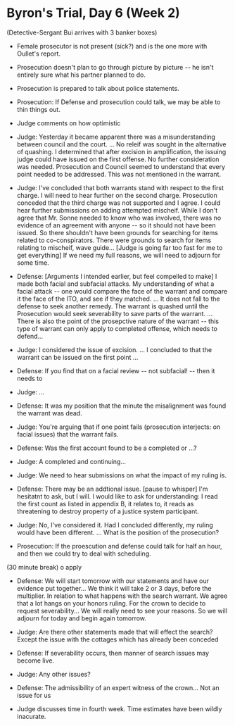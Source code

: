 
Byron's Trial, Day 6 (Week 2)
=============================

(Detective-Sergant Bui arrives with 3 banker boxes)

* Female prosecutor is not present (sick?) and is the one more with Oullet's report.
* Prosecution doesn't plan to go through picture by picture -- he isn't entirely sure what his partner planned to do.
* Prosecution is prepared to talk about police statements.
* Prosecution: If Defense and prosecution could talk, we may be able to thin things out.
* Judge comments on how optimistic 

* Judge: Yesterday it became apparent there was a misunderstanding between council and the court. ... No releif was sought in the alternative of quashing. I determined that after excision in amplification, the issuing judge could have issued on the first offense. No further consideration was needed. Prosecution and Council seemed to understand that every point needed to be addressed. This was not mentioned in the warrant. 

* Judge: I've concluded that both warrants stand with respect to the first charge. I will need to hear further on the second charge. Prosecution conceded that the third charge was not supported and I agree. I could hear further submissions on adding attempted mischeif. While I don't agree that Mr. Sonne needed to know who was involved, there was no evidence of an agreement with anyone -- so it should not have been issued. So there shouldn't have been grounds for searching for items related to co-conspirators. There were grounds to search for items relating to mischeif, wave guide... [Judge is going far too fast for me to get everything] If we need my full reasons, we will need to adjourn for some time.


* Defense: [Arguments I intended earlier, but feel compelled to make] I made both facial and subfacial attacks. My understanding of what a facial attack -- one would compare the face of the warrant and compare it the face of the ITO, and see if they matched. ... It does not fall to the defense to seek another remedy. The warrant is quashed until the Prosecution would seek severability to save parts of the warrant. ... There is also the point of the prosepctive nature of the warrant -- this type of warrant can only apply to completed offense, which needs to defend... 

* Judge: I considered the issue of excision. ... I concluded to that the warrant can be issued on the first point ...

* Defense: If you find that on a facial review -- not subfacial! -- then it needs to 

* Judge: ...

* Defense: It was my position that the minute the misalignment was found the warrant was dead.

* Judge: You're arguing that if one point fails (prosecution interjects: on facial issues) that the warrant fails.

* Defense: Was the first account found to be a completed or ...?

* Judge: A completed and continuing...

* Judge: We need to hear submissions on what the impact of my ruling is.

* Defense: There may be an addtional issue. [pause to whisper] I'm hesitatnt to ask, but I will. I would like to ask for understanding: I read the first count as listed in appendix B, it relates to, it reads as threatening to destroy property of a justice system participant.

* Judge: No, I've considered it. Had I concluded differently, my ruling would have been different. ... What is the position of the prosecution?

* Prosecution: If the proescution and defense could talk for half an hour, and then we could try to deal with scheduling.


(30 minute break)
o apply
* Defense: We will start tomorrow with our statements and have our evidence put together... We think it will take 2 or 3 days, before the multiplier. In relation to what happens with the search warrant. We agree that a lot hangs on your honors ruling. For the crown to decide to request severability... We will really need to see your reasons. So we will adjourn for today and begin again tomorrow.

* Judge: Are there other statements made that will effect the search? Except the issue with the cottages which has already been conceded

* Defense: If severability occurs, then manner of search issues may become live.
* Judge: Any other issues?
* Defense: The admissibility of an expert witness of the crown... Not an issue for us
* Judge discusses time in fourth week. Time estimates have been wildly inacurate.
